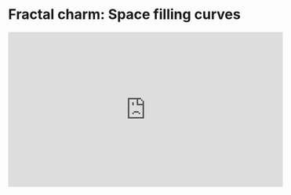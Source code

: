 # Fractal charm: Space filling curves

<iframe width="560" height="315" src="https://www.youtube.com/embed/RU0wScIj36o" frameborder="0" allow="accelerometer; autoplay; clipboard-write; encrypted-media; gyroscope; picture-in-picture" allowfullscreen></iframe>
